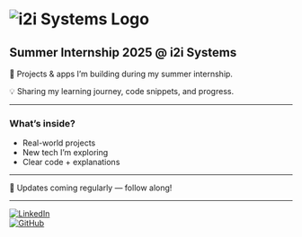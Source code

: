 # ![i2i Systems Logo](https://your-logo-link-here)  
## Summer Internship 2025 @ i2i Systems

🚀 Projects & apps I’m building during my summer internship.

💡 Sharing my learning journey, code snippets, and progress.

---

### What’s inside?
- Real-world projects  
- New tech I’m exploring  
- Clear code + explanations  

---

🔄 Updates coming regularly — follow along!

---

[![LinkedIn](https://img.shields.io/badge/LinkedIn-Connect-blue?logo=linkedin)](https://linkedin.com/in/your-profile)  
[![GitHub](https://img.shields.io/badge/GitHub-Follow-black?logo=github)](https://github.com/your-username)
